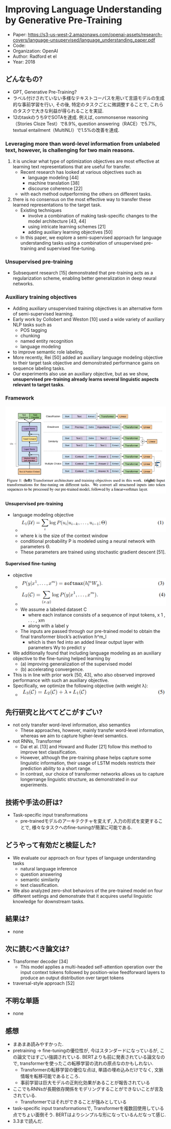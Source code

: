# Improving Language Understanding by Generative Pre-Training
- Paper: https://s3-us-west-2.amazonaws.com/openai-assets/research-covers/language-unsupervised/language_understanding_paper.pdf
- Code: 
- Organization: OpenAI
- Author: Radford et el
- Year: 2018

## どんなもの?
- GPT, Generative Pre-Training?
- ラベル付けされていない多様なテキストコーパスを用いて言語モデルの生成的な事前学習を行い, その後, 特定のタスクごとに微調整することで, これらのタスクで大きな利益が得られることを実証.
- 12のtaskのうち9でSOTAを達成. 例えば, commonsense reasoning（Stories Cloze Test）で8.9%, question answering（RACE）で5.7%, textual entailment（MultiNLI）で1.5%の改善を達成.

### Leveraging more than word-level information from unlabeled text, however, is challenging for two main reasons.
1. it is unclear what type of optimization objectives are most effective at learning text representations that are useful for transfer.
   - Recent research has looked at various objectives such as
     - language modeling [44]
     - machine translation [38]
     - discourse coherence [22] 
   - with each method outperforming the others on different tasks.
2. there is no consensus on the most effective way to transfer these learned representations to the target task.
   - Existing techniques
     - involve a combination of making task-specific changes to the model architecture [43, 44]
     - using intricate learning schemes [21] 
     - adding auxiliary learning objectives [50]
   - In this paper, we explore a semi-supervised approach for language understanding tasks using a combination of unsupervised pre-training and supervised fine-tuning.

### Unsupervised pre-training
- Subsequent research [15] demonstrated that pre-training acts as a regularization scheme, enabling better generalization in deep neural networks.

### Auxiliary training objectives
- Adding auxiliary unsupervised training objectives is an alternative form of semi-supervised learning.
- Early work by Collobert and Weston [10] used a wide variety of auxiliary NLP tasks such as
  - POS tagging
  - chunking
  - named entity recognition
  - language modeling
- to improve semantic role labeling.
- More recently, Rei [50] added an auxiliary language modeling objective to their target task objective and demonstrated performance gains on sequence labeling tasks.
- Our experiments also use an auxiliary objective, but as we show, **unsupervised pre-training already learns several linguistic aspects relevant to target tasks**.

### Framework
![](img/figure5.png)
#### Unsupervised pre-training
- language modeling objective
  - ![](img/figure1.png)
  - where k is the size of the context window
  - conditional probability P is modeled using a neural network with parameters Θ.
  - These parameters are trained using stochastic gradient descent [51].
#### Supervised fine-tuning
- objective
  - ![](img/figure2.png)
  - ![](img/figure3.png)
  - We assume a labeled dataset C
    - where each instance consists of a sequence of input tokens, x 1 , . . . , xm
    - along with a label y
  - The inputs are passed through our pre-trained model to obtain the final transformer block’s activation h^m_l
    - which is then fed into an added linear output layer with parameters Wy to predict y 
- We additionally found that including language modeling as an auxiliary objective to the fine-tuning helped learning by
  - (a) improving generalization of the supervised model
  - (b) accelerating convergence.
- This is in line with prior work [50, 43], who also observed improved performance with such an auxiliary objective.
- Specifically, we optimize the following objective (with weight λ):
  - ![](img/figure4.png)

## 先行研究と比べてどこがすごい?
- not only transfer word-level information, also semantics
  - These approaches, however, mainly transfer word-level information, whereas we aim to capture higher-level semantics.
- not RNNs, Transformer
  - Dai et al. [13] and Howard and Ruder [21] follow this method to improve text classification.
  - However, although the pre-training phase helps capture some linguistic information, their usage of LSTM models restricts their prediction ability to a short range.
  - In contrast, our choice of transformer networks allows us to capture longerrange linguistic structure, as demonstrated in our experiments.

## 技術や手法の肝は?
- Task-specific input transformations
  - pre-trainedモデルのアーキテクチャを変えず, 入力の形式を変更することで, 様々なタスクへのfine-tuningが簡潔に可能である.

## どうやって有効だと検証した?
- We evaluate our approach on four types of language understanding tasks
  - natural language inference
  - question answering
  - semantic similarity
  - text classification.
- We also analyzed zero-shot behaviors of the pre-trained model on four different settings and demonstrate that it acquires useful linguistic knowledge for downstream tasks.

## 結果は?
- none

## 次に読むべき論文は?
- Transformer decoder [34]
  - This model applies a multi-headed self-attention operation over the input context tokens followed by position-wise feedforward layers to produce an output distribution over target tokens
- traversal-style approach [52]

## 不明な単語
- none

## 感想
- まあまあ読みやすかった.
- pretraining -> fine-tuningの優位性が, 今はスタンダードになっているが, この論文ではすごい強調されている. BERTよりも前に発表されている論文なので, transformerを使ったこの転移学習の流れの原点なのかもしれない.
  - Transformerの転移学習の優位な点は, 単語の埋め込みだけでなく, 文脈情報を転移可能であるところ.
  - 事前学習は巨大モデルの正則化効果があることが報告されている
- ここでもRNNsが長期依存関係をモデリングすることができないことが言及されている.
  - Transformerではそれができることが強みとしている
- task-specific input transformationsで, Transformerを複数回使用している点でちょい面倒そう. BERTはよりシンプルな形になっているんだなって感じ.
- 3.3まで読んだ.
